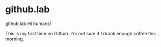 # github.lab
github.lab
Hi humans!

This is my first time on Github. I'm not sure if I drank enough coffee this morning.